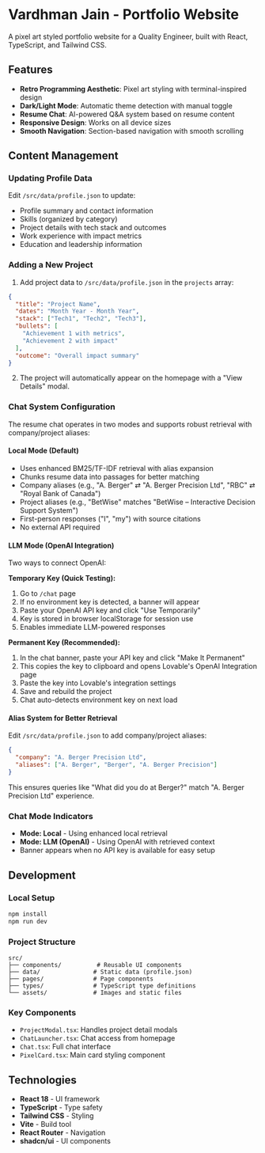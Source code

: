 # Vardhman Jain - Portfolio Website

A pixel art styled portfolio website for a Quality Engineer, built with React, TypeScript, and Tailwind CSS.

## Features

- **Retro Programming Aesthetic**: Pixel art styling with terminal-inspired design
- **Dark/Light Mode**: Automatic theme detection with manual toggle
- **Resume Chat**: AI-powered Q&A system based on resume content
- **Responsive Design**: Works on all device sizes
- **Smooth Navigation**: Section-based navigation with smooth scrolling

## Content Management

### Updating Profile Data

Edit `/src/data/profile.json` to update:
- Profile summary and contact information
- Skills (organized by category)
- Project details with tech stack and outcomes
- Work experience with impact metrics
- Education and leadership information

### Adding a New Project

1. Add project data to `/src/data/profile.json` in the `projects` array:
```json
{
  "title": "Project Name",
  "dates": "Month Year - Month Year", 
  "stack": ["Tech1", "Tech2", "Tech3"],
  "bullets": [
    "Achievement 1 with metrics",
    "Achievement 2 with impact"
  ],
  "outcome": "Overall impact summary"
}
```

2. The project will automatically appear on the homepage with a "View Details" modal.

### Chat System Configuration

The resume chat operates in two modes and supports robust retrieval with company/project aliases:

#### Local Mode (Default)
- Uses enhanced BM25/TF-IDF retrieval with alias expansion
- Chunks resume data into passages for better matching
- Company aliases (e.g., "A. Berger" ⇄ "A. Berger Precision Ltd", "RBC" ⇄ "Royal Bank of Canada")
- Project aliases (e.g., "BetWise" matches "BetWise – Interactive Decision Support System")
- First-person responses ("I", "my") with source citations
- No external API required

#### LLM Mode (OpenAI Integration)
Two ways to connect OpenAI:

**Temporary Key (Quick Testing):**
1. Go to `/chat` page
2. If no environment key is detected, a banner will appear
3. Paste your OpenAI API key and click "Use Temporarily"
4. Key is stored in browser localStorage for session use
5. Enables immediate LLM-powered responses

**Permanent Key (Recommended):**
1. In the chat banner, paste your API key and click "Make It Permanent"
2. This copies the key to clipboard and opens Lovable's OpenAI Integration page
3. Paste the key into Lovable's integration settings
4. Save and rebuild the project
5. Chat auto-detects environment key on next load

#### Alias System for Better Retrieval

Edit `/src/data/profile.json` to add company/project aliases:

```json
{
  "company": "A. Berger Precision Ltd",
  "aliases": ["A. Berger", "Berger", "A. Berger Precision"]
}
```

This ensures queries like "What did you do at Berger?" match "A. Berger Precision Ltd" experience.

### Chat Mode Indicators

- **Mode: Local** - Using enhanced local retrieval
- **Mode: LLM (OpenAI)** - Using OpenAI with retrieved context
- Banner appears when no API key is available for easy setup

## Development

### Local Setup
```bash
npm install
npm run dev
```

### Project Structure
```
src/
├── components/          # Reusable UI components
├── data/               # Static data (profile.json)
├── pages/              # Page components
├── types/              # TypeScript type definitions
└── assets/             # Images and static files
```

### Key Components
- `ProjectModal.tsx`: Handles project detail modals
- `ChatLauncher.tsx`: Chat access from homepage
- `Chat.tsx`: Full chat interface
- `PixelCard.tsx`: Main card styling component

## Technologies

- **React 18** - UI framework
- **TypeScript** - Type safety
- **Tailwind CSS** - Styling
- **Vite** - Build tool
- **React Router** - Navigation
- **shadcn/ui** - UI components
